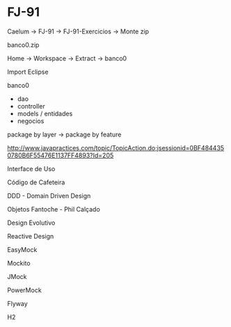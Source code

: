 # FJ-91

Caelum -> FJ-91 -> FJ-91-Exercicios -> Monte zip

banco0.zip

Home -> Workspace -> Extract -> banco0

Import Eclipse

banco0

- dao
- controller
- models / entidades
- negocios

package by layer -> package by feature

http://www.javapractices.com/topic/TopicAction.do;jsessionid=0BF4844350780B6F55476E1137FF4893?Id=205

Interface de Uso

Código de Cafeteira

DDD - Domain Driven Design

Objetos Fantoche - Phil Calçado

Design Evolutivo

Reactive Design

EasyMock

Mockito

JMock

PowerMock

Flyway

H2
